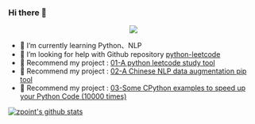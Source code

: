 ### Hi there 👋


<p align="center"> 
  <img src="https://profile-counter.glitch.me/425776024/count.svg" />
</p>

- 🌱 I’m currently learning Python、NLP
- 🤔 I’m looking for help with Github repository [python-leetcode](https://github.com/425776024/easy_leetcode)
- 🦵 Recommend my project : [01-A python leetcode study tool](https://github.com/425776024/easy_leetcode)
- 🦵 Recommend my project : [02-A Chinese NLP data augmentation pip tool](https://github.com/425776024/nlpcda)
- 🦵 Recommend my project : [03-Some CPython examples to speed up your Python Code (10000 times)](https://github.com/425776024/CPython-example)




 [![zpoint's github stats](https://github-readme-stats.vercel.app/api?username=425776024&show_icons=true&theme=radical)](https://github.com/425776024)
